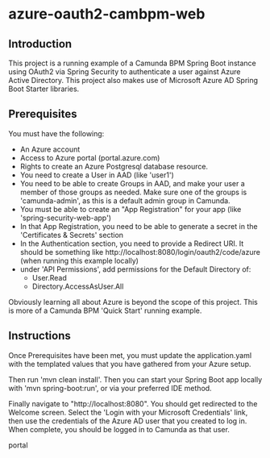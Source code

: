 # azure-oauth2-cambpm-web

## Introduction

This project is a running example of a Camunda BPM Spring Boot instance using OAuth2 via Spring Security to authenticate a user against Azure Active Directory.  This project also makes use of Microsoft Azure AD Spring Boot Starter libraries.

## Prerequisites

You must have the following:

- An Azure account
- Access to Azure portal (portal.azure.com)
- Rights to create an Azure Postgresql database resource.
- You need to create a User in AAD (like 'user1')
- You need to be able to create Groups in AAD, and make your user a member of those groups as needed.  Make sure one of the groups is 'camunda-admin', as this is a default admin group in Camunda.
- You must be able to create an "App Registration" for your app (like 'spring-security-web-app')
- In that App Registration, you need to be able to generate a secret in the 'Certificates & Secrets' section
- In the Authentication section, you need to provide a Redirect URI.  It should be something like http://localhost:8080/login/oauth2/code/azure (when running this example locally)
- under 'API Permissions', add permissions for the Default Directory of:
	- User.Read
	- Directory.AccessAsUser.All
	
Obviously learning all about Azure is beyond the scope of this project.  This is more of a Camunda BPM 'Quick Start' running example.

## Instructions

Once Prerequisites have been met, you must update the application.yaml with the templated values that you have gathered from your Azure setup.

Then run 'mvn clean install'.  Then you can start your Spring Boot app locally with 'mvn spring-boot:run', or via your preferred IDE method.

Finally navigate to "http://localhost:8080".  You should get redirected to the Welcome screen.  Select the 'Login with your Microsoft Credentials' link, then use the credentials of the Azure AD user that you created to log in.  When complete, you should be logged in to Camunda as that user.

portal